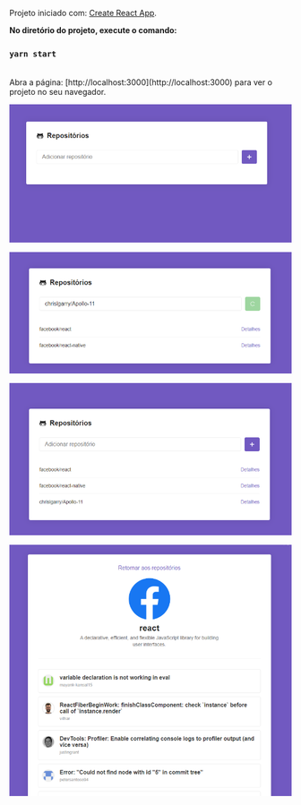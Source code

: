 Projeto iniciado com: [Create React App](https://github.com/facebook/create-react-app).

**No diretório do projeto, execute o comando:**
### `yarn start`

<br />
Abra a página: [http://localhost:3000](http://localhost:3000) para ver o projeto no seu navegador.

[![Exemplo1](https://raw.githubusercontent.com/rickson-simoes/Projeto_SPA_React/master/img_exemplos/exemplo1.png "Exemplo1")](https://raw.githubusercontent.com/rickson-simoes/Projeto_SPA_React/master/img_exemplos/exemplo1.png "Exemplo1")

[![Exemplo2](https://raw.githubusercontent.com/rickson-simoes/Projeto_SPA_React/master/img_exemplos/exemplo2.png "Exemplo2")](https://raw.githubusercontent.com/rickson-simoes/Projeto_SPA_React/master/img_exemplos/exemplo2.png "Exemplo2")

[![Exemplo4](https://raw.githubusercontent.com/rickson-simoes/Projeto_SPA_React/master/img_exemplos/exemplo4.png "Exemplo4")](https://raw.githubusercontent.com/rickson-simoes/Projeto_SPA_React/master/img_exemplos/exemplo4.png "Exemplo4")

[![Exemplo3](https://raw.githubusercontent.com/rickson-simoes/Projeto_SPA_React/master/img_exemplos/exemplo3.png "Exemplo3")](https://raw.githubusercontent.com/rickson-simoes/Projeto_SPA_React/master/img_exemplos/exemplo3.png "Exemplo3")
